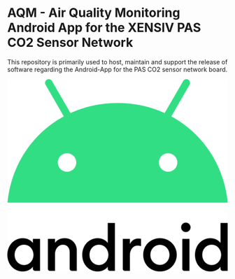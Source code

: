 # AQM - Air Quality Monitoring Android App for the XENSIV PAS CO2 Sensor Network

This repository is primarily used to host, maintain and support the release of software regarding the Android-App for the PAS CO2 sensor network board. 

<img src="https://github.com/Infineon/AQM-Android-App/blob/develop/_Docs/Images/Android.png" width="600">
